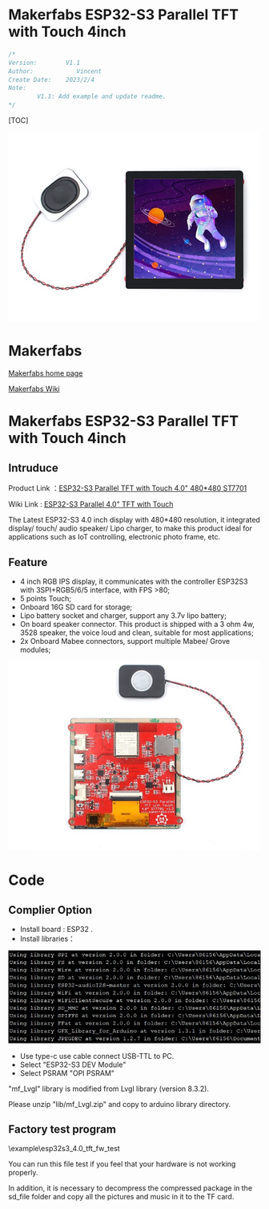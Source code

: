 # Makerfabs ESP32-S3 Parallel TFT with Touch 4inch

```c++
/*
Version:        V1.1
Author:            Vincent
Create Date:    2023/2/4
Note:
        V1.1: Add example and update readme.
*/
```

[TOC]

![main](md_pic/main.jpg)

# Makerfabs

[Makerfabs home page](https://www.makerfabs.com/)

[Makerfabs Wiki](https://wiki.makerfabs.com/)

# Makerfabs ESP32-S3 Parallel TFT with Touch 4inch

## Intruduce

Product Link ：[ESP32-S3 Parallel TFT with Touch 4.0" 480*480 ST7701](https://www.makerfabs.com/esp32-s3-parallel-tft-with-touch-4-inch.html)

Wiki Link : [ESP32-S3 Parallel 4.0" TFT with Touch](https://wiki.makerfabs.com/ESP32_S3_Parallel_4.0_TFT_with_Touch.html)

The Latest ESP32-S3 4.0 inch display with 480*480 resolution, it integrated display/ touch/ audio speaker/ Lipo charger, to make this product ideal for applications such as IoT controlling, electronic photo frame, etc.

## Feature

- 4 inch RGB IPS display, it communicates with the controller ESP32S3 with 3SPI+RGB5/6/5 interface, with FPS >80;
- 5 points Touch;
- Onboard 16G SD card for storage;
- Lipo battery socket and charger, support any 3.7v lipo battery;
- On board speaker connector. This product is shipped with a 3 ohm 4w, 3528 speaker, the voice loud and clean, suitable for most applications;
- 2x Onboard Mabee connectors, support multiple Mabee/ Grove modules;

![main](md_pic/back.jpg)

# Code

## Complier Option

- Install board : ESP32 .
- Install libraries：

![library](md_pic/library.jpg)

- Use type-c use cable connect USB-TTL to PC.
- Select "ESP32-S3 DEV Module"
- Select PSRAM "OPI PSRAM"

"mf_Lvgl" library is modified from Lvgl library (version 8.3.2). 

Please unzip "lib/mf_Lvgl.zip" and copy to arduino library directory.

## Factory test program

\example\esp32s3_4.0_tft_fw_test

You can run this file test if you feel that your hardware is not working properly. 

In addition, it is necessary to decompress the compressed package in the sd_file folder and copy all the pictures and music in it to the TF card.